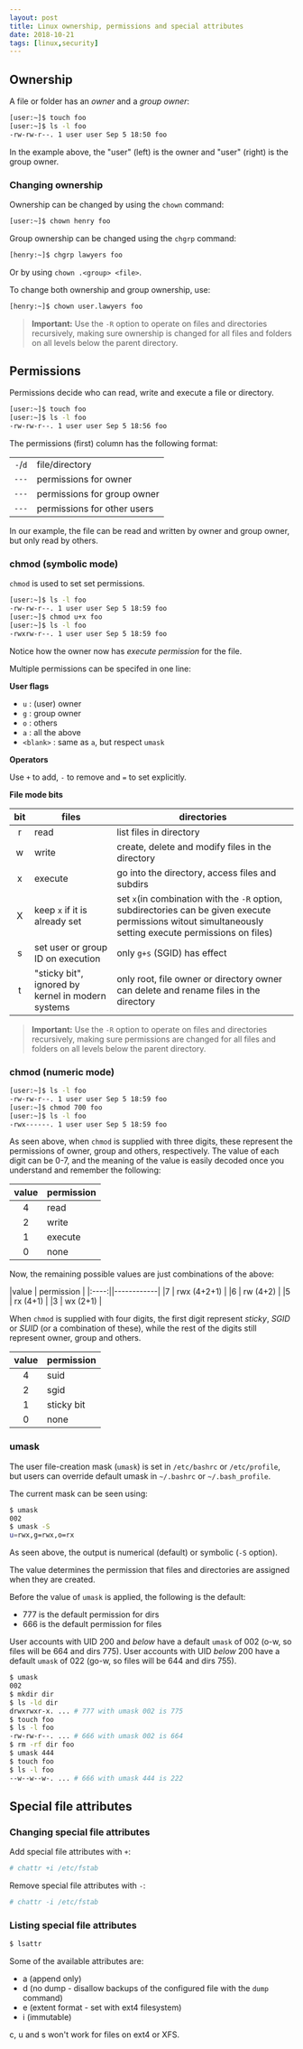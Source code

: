```yaml
---
layout: post
title: Linux ownership, permissions and special attributes
date: 2018-10-21
tags: [linux,security]
---
```


## Ownership

A file or folder has an *owner* and a *group owner*:

```bash
[user:~]$ touch foo
[user:~]$ ls -l foo
-rw-rw-r--. 1 user user Sep 5 18:50 foo
```

In the example above, the "user" (left) is the owner and "user" (right) is the group owner.

### Changing ownership

Ownership can be changed by using the `chown` command:

```bash
[user:~]$ chown henry foo
```

Group ownership can be changed using the `chgrp` command:

```bash
[henry:~]$ chgrp lawyers foo
```

Or by using `chown .<group> <file>`.

To change both ownership and group ownership, use:

```bash
[henry:~]$ chown user.lawyers foo
```

> **Important:** Use the `-R` option to operate on files and directories recursively, making sure ownership is changed for all files and folders on all levels below the parent directory.


## Permissions

Permissions decide who can read, write and execute a file or directory.

```bash
[user:~]$ touch foo
[user:~]$ ls -l foo
-rw-rw-r--. 1 user user Sep 5 18:56 foo
```

The permissions (first) column has the following format:

|     |                             |
|:--:|-----------------------------|
|`-`/`d` | file/directory              |
|`---` | permissions for owner       |
|`---` | permissions for group owner |
|`---` | permissions for other users |

In our example, the file can be read and written by owner and group owner, but only read by others.

### chmod (symbolic mode)

`chmod` is used to set set permissions.

```bash
[user:~]$ ls -l foo
-rw-rw-r--. 1 user user Sep 5 18:59 foo
[user:~]$ chmod u+x foo
[user:~]$ ls -l foo
-rwxrw-r--. 1 user user Sep 5 18:59 foo
```

Notice how the owner now has *execute permission* for the file.

Multiple permissions can be specifed in one line:


**User flags**

- `u` : (user) owner
- `g` : group owner
- `o` : others
- `a` : all the above
- `<blank>` : same as `a`, but respect `umask`

**Operators**

Use `+` to add, `-` to remove and `=` to set explicitly.

**File mode bits**

| bit | files | directories |
|:---:|-------|-------------|
| r   | read  | list files in directory|
| w   | write | create, delete and modify files in the directory|
| x   | execute| go into the directory, access files and subdirs|
| X   | keep `x` if it is already set | set `x`(in combination with the `-R` option, subdirectories can be given execute permissions witout simultaneously setting execute permissions on files)|
| s   | set user or group ID on execution| only `g+s` (SGID) has effect |
| t   | "sticky bit", ignored by kernel in modern systems | only root, file owner or directory owner can delete and rename files in the directory |


> **Important:** Use the `-R` option to operate on files and directories recursively, making sure permissions are changed for all files and folders on all levels below the parent directory.

### chmod (numeric mode)

```bash
[user:~]$ ls -l foo
-rw-rw-r--. 1 user user Sep 5 18:59 foo
[user:~]$ chmod 700 foo
[user:~]$ ls -l foo
-rwx------. 1 user user Sep 5 18:59 foo
```

As seen above, when `chmod` is supplied with three digits, these represent the permissions of owner, group and others, respectively.
The value of each digit can be 0-7, and the meaning of the value is easily decoded once you understand and remember the following:


|value | permission |
|:----:|------------|
|4 | read |
|2 | write |
|1 | execute |
|0 | none |

Now, the remaining possible values are just combinations of the above:

|value | permission |
|:----:||------------|
|7 | rwx (4+2+1) |
|6 | rw (4+2) |
|5 | rx (4+1) |
|3 | wx (2+1) |


When `chmod` is supplied with four digits, the first digit represent *sticky*, *SGID* or *SUID* (or a combination of these), while the rest of the digits still represent owner, group and others.

|value | permission |
|:----:|------------|
|4 | suid |
|2 | sgid |
|1 | sticky bit |
|0 | none |


### umask

The user file-creation mask (`umask`) is set in `/etc/bashrc` or `/etc/profile`, but users can override default umask in `~/.bashrc` or `~/.bash_profile`.

The current mask can be seen using:

```bash
$ umask
002
$ umask -S
u=rwx,g=rwx,o=rx
```

As seen above, the output is numerical (default) or symbolic (`-S` option).

The value determines the permission that files and directories are assigned when they are created.

Before the value of `umask` is applied, the following is the default:

- 777 is the default permission for dirs
- 666 is the default permission for files

User accounts with UID 200 and *below* have a default `umask` of 002 (o-w, so files will be 664 and dirs 775).
User accounts with UID *below* 200 have a default `umask` of 022 (go-w, so files will be 644 and dirs 755).

```bash
$ umask
002
$ mkdir dir
$ ls -ld dir
drwxrwxr-x. ... # 777 with umask 002 is 775
$ touch foo
$ ls -l foo
-rw-rw-r--. ... # 666 with umask 002 is 664
$ rm -rf dir foo
$ umask 444
$ touch foo
$ ls -l foo
--w--w--w-. ... # 666 with umask 444 is 222
```

## Special file attributes

### Changing special file attributes

Add special file attributes with `+`:

```bash
# chattr +i /etc/fstab
```

Remove special file attributes with `-`:

```bash
# chattr -i /etc/fstab
```

### Listing special file attributes

```bash
$ lsattr
```

Some of the available attributes are:

- a (append only)
- d (no dump - disallow backups of the configured file with the `dump` command)
- e (extent format - set with ext4 filesystem)
- i (immutable)

c, u and s won't work for files on ext4 or XFS.
